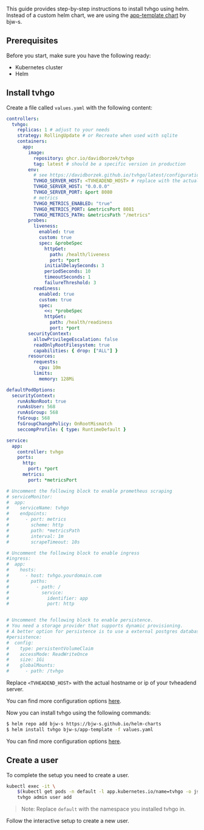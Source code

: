 This guide provides step-by-step instructions to install tvhgo using helm.
Instead of a custom helm chart, we are using the [app-template chart](https://bjw-s.github.io/helm-charts/docs/app-template/) by bjw-s.

## Prerequisites

Before you start, make sure you have the following ready:

- Kubernetes cluster
- Helm

## Install tvhgo

Create a file called `values.yaml` with the following content:

```yaml
controllers:
  tvhgo:
    replicas: 1 # adjust to your needs
    strategy: RollingUpdate # or Recreate when used with sqlite
    containers:
      app:
        image:
          repository: ghcr.io/davidborzek/tvhgo
          tag: latest # should be a specific version in production
        env:
          # see https://davidborzek.github.io/tvhgo/latest/configuration/ for further configuration options
          TVHGO_SERVER_HOST: <TVHEADEND_HOST> # replace with the actual hostname or ip of your tvheadend server
          TVHGO_SERVER_HOST: "0.0.0.0"
          TVHGO_SERVER_PORT: &port 8080
          # metrics
          TVHGO_METRICS_ENABLED: "true"
          TVHGO_METRICS_PORT: &metricsPort 8081
          TVHGO_METRICS_PATH: &metricsPath "/metrics"
        probes:
          liveness:
            enabled: true
            custom: true
            spec: &probeSpec
              httpGet:
                path: /health/liveness
                port: *port
              initialDelaySeconds: 3
              periodSeconds: 10
              timeoutSeconds: 1
              failureThreshold: 3
          readiness:
            enabled: true
            custom: true
            spec:
              <<: *probeSpec
              httpGet:
                path: /health/readiness
                port: *port
        securityContext:
          allowPrivilegeEscalation: false
          readOnlyRootFilesystem: true
          capabilities: { drop: ["ALL"] }
        resources:
          requests:
            cpu: 10m
          limits:
            memory: 128Mi

defaultPodOptions:
  securityContext:
    runAsNonRoot: true
    runAsUser: 568
    runAsGroup: 568
    fsGroup: 568
    fsGroupChangePolicy: OnRootMismatch
    seccompProfile: { type: RuntimeDefault }

service:
  app:
    controller: tvhgo
    ports:
      http:
        port: *port
      metrics:
        port: *metricsPort

# Uncomment the following block to enable prometheus scraping
# serviceMonitor:
#  app:
#    serviceName: tvhgo
#    endpoints:
#      - port: metrics
#        scheme: http
#        path: *metricsPath
#        interval: 1m
#        scrapeTimeout: 10s

# Uncomment the following block to enable ingress
#ingress:
#  app:
#    hosts:
#      - host: tvhgo.yourdomain.com
#        paths:
#          - path: /
#            service:
#              identifier: app
#              port: http


# Uncomment the following block to enable persistence.
# You need a storage provider that supports dynamic provisioning.
# A better option for persistence is to use a external postgres database.
#persistence:
#  config:
#    type: persistentVolumeClaim
#    accessMode: ReadWriteOnce
#    size: 1Gi
#    globalMounts:
#      - path: /tvhgo
```

Replace `<TVHEADEND_HOST>` with the actual hostname or ip of your tvheadend server.

You can find more configuration options [here](../configuration.md).

Now you can install tvhgo using the following commands:

```bash
$ helm repo add bjw-s https://bjw-s.github.io/helm-charts
$ helm install tvhgo bjw-s/app-template -f values.yaml
```

You can find more configuration options [here](#configuration).

## Create a user

To complete the setup you need to create a user.

```bash
kubectl exec -it \
    $(kubectl get pods -n default -l app.kubernetes.io/name=tvhgo -o jsonpath='{.items[0].metadata.name}') \
    tvhgo admin user add
```

> Note: Replace `default` with the namespace you installed tvhgo in.

Follow the interactive setup to create a new user.
